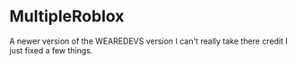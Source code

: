 # MultipleRoblox
A newer version of the WEAREDEVS version I can't really take there credit I just fixed a few things.
